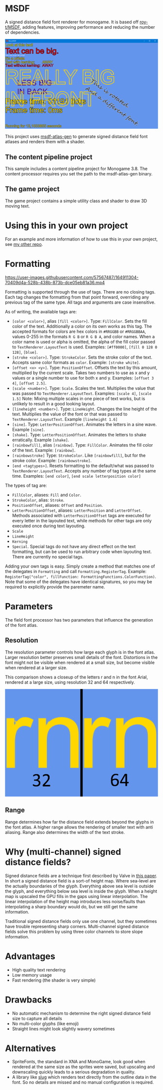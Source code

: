 # MSDF
A signed distance field font renderer for monogame. It is based off [roy-t/MSDF](https://github.com/roy-t/MSDF), adding features, improving performance and reducing the number of dependencies.

![Sample](textrenderexample.png "Sample")

This project uses [msdf-atlas-gen](https://github.com/Chlumsky/msdf-atlas-gen) to generate signed distance field font atlases and renders them with a shader.

## The content pipeline project
This sample includes a content pipeline project for Monogame 3.8. The content processor requires you set the path to the msdf-atlas-gen binary.

## The game project
The game project contains a simple utility class and shader to draw 3D moving text.

# Using this in your own project
For an example and more information of how to use this in your own project, see [my other repo](https://github.com/Peewi/MonoMSDF-Example).

# Formatting
https://user-images.githubusercontent.com/57567487/164911304-70409d4a-528b-438b-873b-dce05eb81a36.mp4

Formatting is supported through the use of tags. There are no closing tags. Each tag changes the formatting from that point forward, overriding any previous tag of the same type. All tags and arguments are case insensitive.

As of writing, the available tags are:
* `[color <color>]`, alias `[fill <color>]`. Type: `FillColor`. Sets the fill color of the text. Additionally a color on its own works as this tag. The accepted formats for colors are hex colors in `#RRGGBB` or `#RRGGBBAA`, values 0-255 in the formats `R G B` or `R G B A`, and color names. When a color name is used or alpha is omitted, the alpha of the fill color passed to `TextRenderer.LayoutText` is used. Examples: `[#ff0000]`, `[fill 0 128 0 128]`, `[blue]`.
* `[stroke <color>]`. Type: `StrokeColor`. Sets the stroke color of the text. Accepts same color formats as `color`. Example: `[stroke white]`.
* `[offset <x> <y>]`. Type: `PositionOffset`. Offsets the text by this amount, multiplied by the current scale. Takes two numbers to use as x and y values or a single number to use for both x and y. Examples: `[offset 3 4]`, `[offset 2.5]`.
* `[scale <number>]`. Type: `Scale`. Scales the text. Multiplies the value that was passed to `TextRenderer.LayoutText`. Examples: `[scale 4]`, `[scale 1.5]` Note: Mixing multiple scales in one piece of text works, but is unlikely to result in a good looking layout.
* `[lineheight <number>]`. Type: `LineHeight`. Changes the line height of the text. Multiplies the value of the font or that was passed to `TextRenderer.LayoutText`. Example `[lineheight 1.6]`
* `[sine]`. Type: `LetterPositionOffset`. Animates the letters in a sine wave. Example `[sine]`.
* `[shake]`. Type: `LetterPositionOffset`. Animates the letters to shake erratically. Example `[shake]`.
* `[rainbowfill]`, alias `[rainbow]`. Type: `FillColor`. Animates the fill color of the text. Example: `[rainbow]`.
* `[rainbowstroke]`  Type: `StrokeColor`. Like `[rainbowfill]`, but for the stroke color. Example: `[rainbowstroke]`.
* `[end <tagtypes>]`. Resets formatting to the default/what was passed to `TextRenderer.LayoutText`. Accepts any number of tag types at the same time. Examples: `[end color]`, `[end scale letterposition color]`

The types of tag are:
* `FillColor`, aliases: `Fill` and `Color`.
* `StrokeColor`, alias: `Stroke`.
* `PositionOffset`, aliases: `Offset` and `Position`.
* `LetterPositionOffset`, aliases: `LetterPosition` and `LetterOffset`. Methods associated with `LetterPositionOffset` tags are executed for every letter in the layouted text, while methods for other tags are only executed once during text layouting.
* `Scale`
* `LineHeight`
* `Kerning`
* `Special`. Special tags do not have any direct effect on the text formatting, but can be used to run arbitrary code when layouting text. There are currently no special tags.

Adding your own tags is easy. Simply create a method that matches one of the delegates in `Formatting` and call `Formatting.RegisterTag`. Example: `RegisterTag("color", fillFunction: FormattingFunctions.ColorFunction)`. Note that some of the delegates have identical signatures, so you may be required to explicitly provide the paremeter name.


# Parameters
The field font processor has two parameters that influence the generation of the font atlas.
## Resolution
The resolution parameter controls how large each glyph is in the font atlas. Larger resolution better preserves small details of the font. Distortions in the font might not be visible when rendered at a small size, but become visible when rendered at a larger size.

This comparison shows a closeup of the letters r and n in the font Arial, rendered at a large size, using resolution 32 and 64 respectively.

![Resolution comparison](fontrescomp.png "Resolution comparison")

## Range
Range determines how far the distance field extends beyond the glyphs in the font atlas. A higher range allows the rendering of smaller text with anti aliasing. Range also determines the width of the text stroke.

# Why (multi-channel) signed distance fields?

Signed distance fields are a technique first described by Valve in [this paper](https://steamcdn-a.akamaihd.net/apps/valve/2007/SIGGRAPH2007_AlphaTestedMagnification.pdf). In short a signed distance field is a sort-of height map. Where sea-level are the actually boundaries of the glyph. Everything above sea level is outside the glyph, and everything below sea level is inside the glyph. When a height map is upscaled the GPU fills in the gaps using linear interpolation. The linear interpolation of the height map introduces less noise/faults than interpolating a sharp boundary would do, but we still get the same information.

Traditional signed distance fields only use one channel, but they sometimes have trouble representing sharp corners. Multi-channel signed distance fields solve this problem by using three color channels to store slope information.

# Advantages

- High quality text rendering 
- Low memory usage
- Fast rendering (the shader is very simple)

# Drawbacks

- No automatic mechanism to determine the right signed distance field size to capture all details
- No multi-color glyphs (like emoji)
- Straight lines might look slightly wavery sometimes

# Alternatives

- SpriteFonts, the standard in XNA and MonoGame, look good when rendered at the same size as the sprites were saved, but upscaling and downscaling quickly leads to a serious degradation in quality.
- A library like [slug](http://sluglibrary.com/) which renders text directly from the outline data in the font. So no details are missed and no manual configuration is required.
